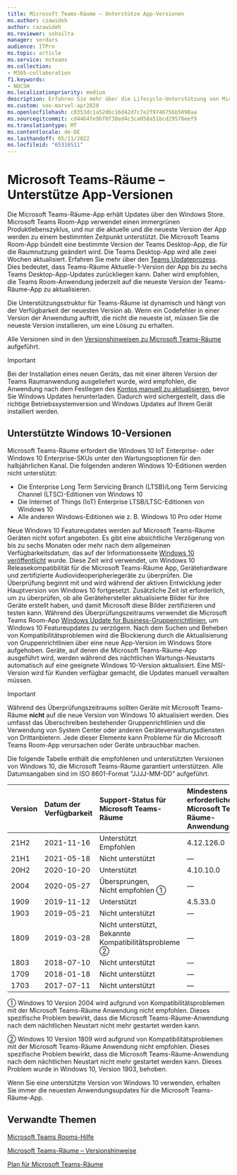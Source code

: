 ```yaml
---
title: Microsoft Teams-Räume – Unterstütze App-Versionen
ms.author: czawideh
author: cazawideh
ms.reviewer: sohailta
manager: serdars
audience: ITPro
ms.topic: article
ms.service: msteams
ms.collection:
- M365-collaboration
f1.keywords:
- NOCSH
ms.localizationpriority: medium
description: Erfahren Sie mehr über die Lifecycle-Unterstützung von Microsoft Teams-Räume, einschließlich der Struktur und der Phasen der dynamischen Unterstützung.
ms.custom: seo-marvel-apr2020
ms.openlocfilehash: c0353dc1a52dbc16d42d7c7e2f974675bb5098aa
ms.sourcegitcommit: cd4464fe9bf0f38ed4c3ca058a51bcd29578eef9
ms.translationtype: MT
ms.contentlocale: de-DE
ms.lasthandoff: 05/11/2022
ms.locfileid: "65316511"
---
```

# <a name="microsoft-teams-rooms-app-version-support"></a>Microsoft Teams-Räume – Unterstütze App-Versionen
 
Die Microsoft Teams-Räume-App erhält Updates über den Windows Store. Microsoft Teams Room-App verwendet einen immergrünen Produktlebenszyklus, und nur die aktuelle und die neueste Version der App werden zu einem bestimmten Zeitpunkt unterstützt. Die Microsoft Teams Room-App bündelt eine bestimmte Version der Teams Desktop-App, die für die Raumnutzung geändert wird. Die Teams Desktop-App wird alle zwei Wochen aktualisiert. Erfahren Sie mehr über den [Teams Updateprozess](../teams-client-update.md). Dies bedeutet, dass Teams-Räume Aktuelle-1-Version der App bis zu sechs Teams Desktop-App-Updates zurückliegen kann. Daher wird empfohlen, die Teams Room-Anwendung jederzeit auf die neueste Version der Teams-Räume-App zu aktualisieren. 

Die Unterstützungsstruktur für Teams-Räume ist dynamisch und hängt von der Verfügbarkeit der neuesten Version ab. Wenn ein Codefehler in einer Version der Anwendung auftritt, die nicht die neueste ist, müssen Sie die neueste Version installieren, um eine Lösung zu erhalten.

Alle Versionen sind in den [Versionshinweisen zu Microsoft Teams-Räume](rooms-release-note.md) aufgeführt.

> [!IMPORTANT]
> Bei der Installation eines neuen Geräts, das mit einer älteren Version der Teams Raumanwendung ausgeliefert wurde, wird empfohlen, die Anwendung nach dem Festlegen des [Kontos manuell zu aktualisieren](manual-update.md), bevor Sie Windows Updates herunterladen. Dadurch wird sichergestellt, dass die richtige Betriebssystemversion und Windows Updates auf Ihrem Gerät installiert werden.  

## <a name="windows-10-release-support"></a>Unterstützte Windows 10-Versionen

Microsoft Teams-Räume erfordert die Windows 10 IoT Enterprise- oder Windows 10 Enterprise-SKUs unter den Wartungsoptionen für den halbjährlichen Kanal. Die folgenden anderen Windows 10-Editionen werden nicht unterstützt:

- Die Enterprise Long Term Servicing Branch (LTSB)/Long Term Servicing Channel (LTSC)-Editionen von Windows 10
- Die Internet of Things (IoT) Enterprise LTSB/LTSC-Editionen von Windows 10
- Alle anderen Windows-Editionen wie z. B. Windows 10 Pro oder Home

Neue Windows 10 Featureupdates werden auf Microsoft Teams-Räume Geräten nicht sofort angeboten. Es gibt eine absichtliche Verzögerung von bis zu sechs Monaten oder mehr nach dem allgemeinen Verfügbarkeitsdatum, das auf der Informationsseite [Windows 10 veröffentlicht](/windows/release-information/) wurde. Diese Zeit wird verwendet, um Windows 10 Releasekompatibilität für die Microsoft Teams-Räume App, Gerätehardware und zertifizierte Audiovideoperipheriegeräte zu überprüfen. Die Überprüfung beginnt mit und wird während der aktiven Entwicklung jeder Hauptversion von Windows 10 fortgesetzt. Zusätzliche Zeit ist erforderlich, um zu überprüfen, ob alle Gerätehersteller aktualisierte Bilder für ihre Geräte erstellt haben, und damit Microsoft diese Bilder zertifizieren und testen kann. Während des Überprüfungszeitraums verwendet die Microsoft Teams Room-App [Windows Update for Business-Gruppenrichtlinien](/windows/deployment/update/waas-manage-updates-wufb), um Windows 10 Featureupdates zu verzögern. Nach dem Suchen und Beheben von Kompatibilitätsproblemen wird die Blockierung durch die Aktualisierung von Gruppenrichtlinien über eine neue App-Version im Windows Store aufgehoben. Geräte, auf denen die Microsoft Teams-Räume-App ausgeführt wird, werden während des nächtlichen Wartungs-Neustarts automatisch auf eine geeignete Windows 10-Version aktualisiert. Eine MSI-Version wird für Kunden verfügbar gemacht, die Updates manuell verwalten müssen.  

> [!IMPORTANT]
> Während des Überprüfungszeitraums sollten Geräte mit Microsoft Teams-Räume **nicht** auf die neue Version von Windows 10 aktualisiert werden. Dies umfasst das Überschreiben bestehender Gruppenrichtlinien und die Verwendung von System Center oder anderen Geräteverwaltungsdiensten von Drittanbietern. Jede dieser Elemente kann Probleme für die Microsoft Teams Room-App verursachen oder Geräte unbrauchbar machen.  

Die folgende Tabelle enthält die empfohlenen und unterstützten Versionen von Windows 10, die Microsoft Teams-Räume garantiert unterstützen. Alle Datumsangaben sind im ISO 8601-Format "JJJJ-MM-DD" aufgeführt.

| Version | Datum der Verfügbarkeit | Support-Status für Microsoft Teams-Räume                    | Mindestens erforderliche Microsoft Teams-Räume-Anwendungsversion | Empfohlener BS-Build |
|:--------|:------------------|:--------------------------------------------------------|:--------------------------------------------------|:---------------------|
| 21H2    | 2021-11-16        | Unterstützt<br>Empfohlen                               | 4.12.126.0                                        | 19044.1288           |
| 21H1    | 2021-05-18        | Nicht unterstützt                                           | &#x2014;                                          | &#x2014;             |
| 20H2    | 2020-10-20        | Unterstützt                                               | 4.10.10.0                                         | 19042.631            |
| 2004    | 2020-05-27        | Übersprungen, <br/> Nicht empfohlen &#x2780;                 | &#x2014;                                          | &#x2014;             |
| 1909    | 2019-11-12        | Unterstützt                                               | 4.5.33.0                                          | 18363.418            |
| 1903    | 2019-05-21        | Nicht unterstützt                                           | &#x2014;                                          | &#x2014;             |
| 1809    | 2019-03-28        | Nicht unterstützt, <br/>Bekannte Kompatibilitätsprobleme &#x2781; | &#x2014;                                          | &#x2014;             |
| 1803    | 2018-07-10        | Nicht unterstützt                                           | &#x2014;                                          | &#x2014;             |
| 1709    | 2018-01-18        | Nicht unterstützt                                           | &#x2014;                                          | &#x2014;             |
| 1703    | 2017-07-11        | Nicht unterstützt                                           | &#x2014;                                          | &#x2014;             |

&#x2780; Windows 10 Version 2004 wird aufgrund von Kompatibilitätsproblemen mit der Microsoft Teams-Räume Anwendung nicht empfohlen. Dieses spezifische Problem bewirkt, dass die Microsoft Teams-Räume-Anwendung nach dem nächtlichen Neustart nicht mehr gestartet werden kann. 

&#x2781; Windows 10 Version 1809 wird aufgrund von Kompatibilitätsproblemen mit der Microsoft Teams-Räume Anwendung nicht empfohlen. Dieses spezifische Problem bewirkt, dass die Microsoft Teams-Räume-Anwendung nach dem nächtlichen Neustart nicht mehr gestartet werden kann. Dieses Problem wurde in Windows 10, Version 1903, behoben.  

Wenn Sie eine unterstützte Version von Windows 10 verwenden, erhalten Sie immer die neuesten Anwendungsupdates für die Microsoft Teams-Räume-App.  


## <a name="related-topics"></a>Verwandte Themen

[Microsoft Teams Rooms-Hilfe](https://support.office.com/article/Skype-Room-Systems-version-2-help-e667f40e-5aab-40c1-bd68-611fe0002ba2)

[Microsoft Teams-Räume – Versionshinweise](rooms-release-note.md)

[Plan für Microsoft Teams-Räume](rooms-plan.md)
